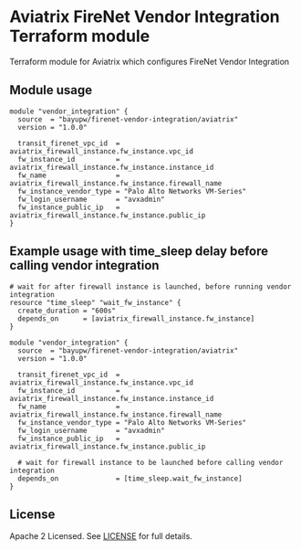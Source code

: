# Aviatrix FireNet Vendor Integration Terraform module

Terraform module for Aviatrix which configures FireNet Vendor Integration

## Module usage

```hcl
module "vendor_integration" {
  source  = "bayupw/firenet-vendor-integration/aviatrix"
  version = "1.0.0"

  transit_firenet_vpc_id  = aviatrix_firewall_instance.fw_instance.vpc_id
  fw_instance_id          = aviatrix_firewall_instance.fw_instance.instance_id
  fw_name                 = aviatrix_firewall_instance.fw_instance.firewall_name
  fw_instance_vendor_type = "Palo Alto Networks VM-Series"
  fw_login_username       = "avxadmin"
  fw_instance_public_ip   = aviatrix_firewall_instance.fw_instance.public_ip
}
```

## Example usage with time_sleep delay before calling vendor integration

```hcl
# wait for after firewall instance is launched, before running vendor integration
resource "time_sleep" "wait_fw_instance" {
  create_duration = "600s"
  depends_on      = [aviatrix_firewall_instance.fw_instance]
}

module "vendor_integration" {
  source  = "bayupw/firenet-vendor-integration/aviatrix"
  version = "1.0.0"

  transit_firenet_vpc_id  = aviatrix_firewall_instance.fw_instance.vpc_id
  fw_instance_id          = aviatrix_firewall_instance.fw_instance.instance_id
  fw_name                 = aviatrix_firewall_instance.fw_instance.firewall_name
  fw_instance_vendor_type = "Palo Alto Networks VM-Series"
  fw_login_username       = "avxadmin"
  fw_instance_public_ip   = aviatrix_firewall_instance.fw_instance.public_ip

  # wait for firewall instance to be launched before calling vendor integration
  depends_on              = [time_sleep.wait_fw_instance]
}
```

## License

Apache 2 Licensed. See [LICENSE](https://github.com/terraform-aviatrix-firenet-vendor-integration/tree/master/LICENSE) for full details.
